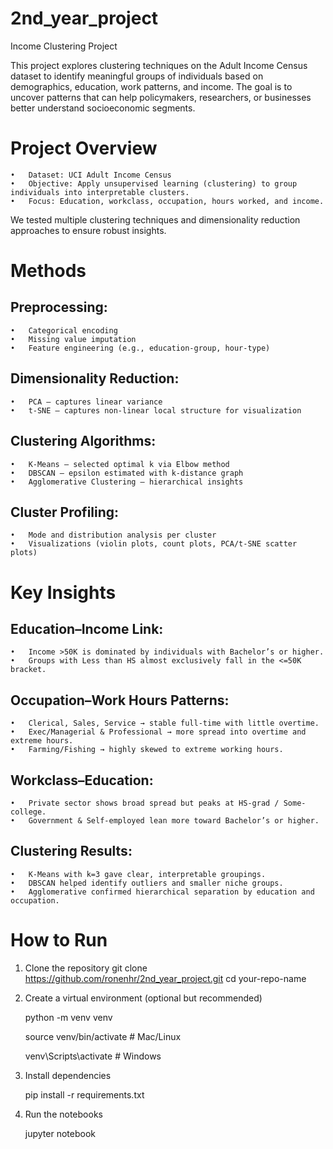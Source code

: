 # 2nd_year_project
Income Clustering Project

This project explores clustering techniques on the Adult Income Census dataset to identify meaningful groups of individuals based on demographics, education, work patterns, and income.
The goal is to uncover patterns that can help policymakers, researchers, or businesses better understand socioeconomic segments.

# Project Overview
	•	Dataset: UCI Adult Income Census
	•	Objective: Apply unsupervised learning (clustering) to group individuals into interpretable clusters.
	•	Focus: Education, workclass, occupation, hours worked, and income.

We tested multiple clustering techniques and dimensionality reduction approaches to ensure robust insights.

# Methods
## Preprocessing:
	•	Categorical encoding
	•	Missing value imputation
	•	Feature engineering (e.g., education-group, hour-type)
## Dimensionality Reduction:
	•	PCA – captures linear variance
	•	t-SNE – captures non-linear local structure for visualization
## Clustering Algorithms:
	•	K-Means – selected optimal k via Elbow method
	•	DBSCAN – epsilon estimated with k-distance graph
	•	Agglomerative Clustering – hierarchical insights
## Cluster Profiling:
	•	Mode and distribution analysis per cluster
	•	Visualizations (violin plots, count plots, PCA/t-SNE scatter plots)

# Key Insights
## Education–Income Link:
	•	Income >50K is dominated by individuals with Bachelor’s or higher.
	•	Groups with Less than HS almost exclusively fall in the <=50K bracket.
## Occupation–Work Hours Patterns:
	•	Clerical, Sales, Service → stable full-time with little overtime.
	•	Exec/Managerial & Professional → more spread into overtime and extreme hours.
	•	Farming/Fishing → highly skewed to extreme working hours.
## Workclass–Education:
	•	Private sector shows broad spread but peaks at HS-grad / Some-college.
	•	Government & Self-employed lean more toward Bachelor’s or higher.
## Clustering Results:
	•	K-Means with k=3 gave clear, interpretable groupings.
	•	DBSCAN helped identify outliers and smaller niche groups.
	•	Agglomerative confirmed hierarchical separation by education and occupation.

# How to Run
1.	Clone the repository
 git clone https://github.com/ronenhr/2nd_year_project.git
cd your-repo-name

2.	Create a virtual environment (optional but recommended)
   
	python -m venv venv

	source venv/bin/activate   # Mac/Linux

	venv\Scripts\activate      # Windows

4.	Install dependencies
   
	pip install -r requirements.txt

6.	Run the notebooks
   
	jupyter notebook

 
